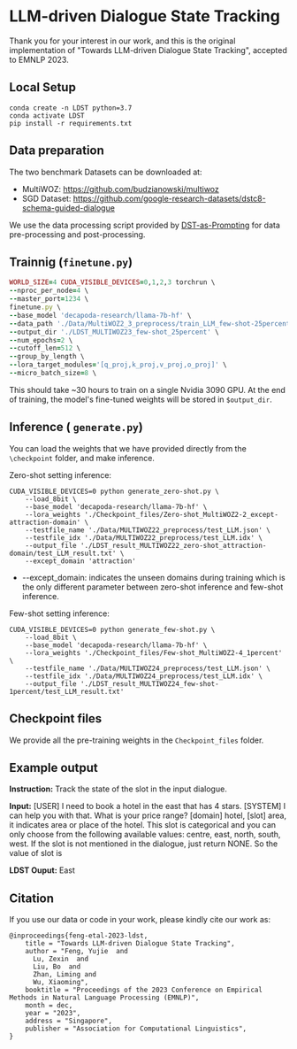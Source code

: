 # LLM-driven Dialogue State Tracking
Thank you for your interest in our work, and this is the original implementation of "Towards LLM-driven Dialogue State Tracking", accepted to EMNLP 2023.

## Local Setup
```
conda create -n LDST python=3.7
conda activate LDST
pip install -r requirements.txt
```

## Data preparation
The two benchmark Datasets can be downloaded at:
* MultiWOZ: https://github.com/budzianowski/multiwoz
* SGD Dataset: https://github.com/google-research-datasets/dstc8-schema-guided-dialogue

We use the data processing script provided by [DST-as-Prompting](https://github.com/chiahsuan156/DST-as-Prompting) for data pre-processing and post-processing.


## Trainnig (`finetune.py`)
```ruby
WORLD_SIZE=4 CUDA_VISIBLE_DEVICES=0,1,2,3 torchrun \
--nproc_per_node=4 \
--master_port=1234 \
finetune.py \
--base_model 'decapoda-research/llama-7b-hf' \
--data_path './Data/MultiWOZ2_3_preprocess/train_LLM_few-shot-25percent.json' \
--output_dir './LDST_MULTIWOZ23_few-shot_25percent' \
--num_epochs=2 \
--cutoff_len=512 \
--group_by_length \
--lora_target_modules='[q_proj,k_proj,v_proj,o_proj]' \
--micro_batch_size=8 \
```
This should take ~30 hours to train on a single Nvidia 3090 GPU. At the end of training, the model's fine-tuned weights will be stored in `$output_dir`.

## Inference ( `generate.py`)
You can load the weights that we have provided directly from the `\checkpoint` folder, and make inference.

Zero-shot setting inference:
```
CUDA_VISIBLE_DEVICES=0 python generate_zero-shot.py \
    --load_8bit \
    --base_model 'decapoda-research/llama-7b-hf' \
    --lora_weights './Checkpoint_files/Zero-shot_MultiWOZ2-2_except-attraction-domain' \
    --testfile_name './Data/MULTIWOZ22_preprocess/test_LLM.json' \
    --testfile_idx './Data/MULTIWOZ22_preprocess/test_LLM.idx' \
    --output_file './LDST_result_MULTIWOZ22_zero-shot_attraction-domain/test_LLM_result.txt' \
    --except_domain 'attraction'
```
* --except_domain: indicates the unseen domains during training which is the only different parameter between zero-shot inference and few-shot inference.

Few-shot setting inference:
```
CUDA_VISIBLE_DEVICES=0 python generate_few-shot.py \
    --load_8bit \
    --base_model 'decapoda-research/llama-7b-hf' \
    --lora_weights './Checkpoint_files/Few-shot_MultiWOZ2-4_1percent' \
    --testfile_name './Data/MULTIWOZ24_preprocess/test_LLM.json' \
    --testfile_idx './Data/MULTIWOZ24_preprocess/test_LLM.idx' \
    --output_file './LDST_result_MULTIWOZ24_few-shot-1percent/test_LLM_result.txt' 
```

## Checkpoint files
We provide all the pre-training weights in the `Checkpoint_files` folder.

## Example output
**Instruction:** Track the state of the slot <hotel-area> in the input dialogue.

**Input:** [USER] I need to book a hotel in the east that has 4 stars. [SYSTEM] I can help you with that. What is your price range? [domain] hotel, [slot] area, it indicates area or place of the hotel. This slot is categorical and you can only choose from the following available values: centre, east, north, south, west.
If the slot is not mentioned in the dialogue, just return NONE. So the value of slot <hotel-area> is


**LDST Ouput:** East


## Citation
If you use our data or code in your work, please kindly cite our work as:
```
@inproceedings{feng-etal-2023-ldst,
    title = "Towards LLM-driven Dialogue State Tracking",
    author = "Feng, Yujie  and
      Lu, Zexin  and
      Liu, Bo  and
      Zhan, Liming and
      Wu, Xiaoming",
    booktitle = "Proceedings of the 2023 Conference on Empirical Methods in Natural Language Processing (EMNLP)",
    month = dec,
    year = "2023",
    address = "Singapore",
    publisher = "Association for Computational Linguistics",
}
```
